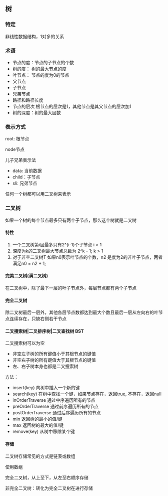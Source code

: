 ## 树

### 特定

非线性数据结构，1对多的关系

### 术语

- 节点的度：节点的子节点的个数
- 树的度： 树的最大节点的度
- 叶节点： 节点的度为0的节点
- 父节点
- 子节点
- 兄弟节点
- 路径和路径长度
- 节点的层次 根节点的层次是1，其他节点是其父节点的层次加1
- 树的深度：树的最大层数

### 表示方式

root: 根节点

node节点

儿子兄弟表示法
- data: 当前数据
- child：子节点
- sli: 兄弟节点

任何一个树都可以用二叉树来表示

### 二叉树

如果一个树的每个节点最多只有两个子节点，那么这个树就是二叉树

#### 特性

1. 一个二叉树第i层最多只有2^(i-1)个子节点 i > 1
2. 深度为k的二叉树最大节点总数为 2^k - 1; k > 1
3. 对于非空二叉树T 如果n0表示叶节点的个数，n2 是度为2的非叶子节点，两者满足n0 = n2 + 1;

#### 完美二叉树(满二叉树)

在二叉树中，除了最下一层的叶子节点外，每层节点都有两个子节点

#### 完全二叉树

除二叉树最后一层外，其他各层节点数都达到最大个数且最后一层从左向右的叶节点连续存在，只缺右侧若干节点

#### 二叉搜索树|二叉排序树|二叉查找树 BST

二叉搜索树可以为空

- 非空左子树的所有键值小于其根节点的键值
- 非空右子树的所有键值大于其根节点的键值
- 左、右子树本身也都是二叉搜索树

方法：

- insert(key) 向树中插入一个新的键
- search(key) 在树中查找一个键，如果节点存在，返回true, 不存在，返回null
- inOrderTraverse 通过中序遍历所有的节点
- preOrderTraverse 通过前序遍历所有的节点
- postOrderTraverse 通过后序遍历所有的节点
- min 返回树的最小的值/键
- max 返回树的最大的值/键
- remove(key) 从树中移除某个键


#### 存储

二叉树存储常见的方式是链表或数组

使用数组

完全二叉树，从上至下，从左至右顺序存储

非完全二叉树：转化为完全二叉树在进行存储
























